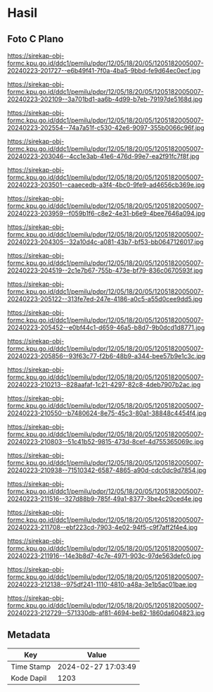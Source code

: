 # Hasil

## Foto C Plano

https://sirekap-obj-formc.kpu.go.id/ddc1/pemilu/pdpr/12/05/18/20/05/1205182005007-20240223-201727--e6b49f41-7f0a-4ba5-9bbd-fe9d64ec0ecf.jpg

https://sirekap-obj-formc.kpu.go.id/ddc1/pemilu/pdpr/12/05/18/20/05/1205182005007-20240223-202109--3a701bd1-aa6b-4d99-b7eb-79197de5168d.jpg

https://sirekap-obj-formc.kpu.go.id/ddc1/pemilu/pdpr/12/05/18/20/05/1205182005007-20240223-202554--74a7a51f-c530-42e6-9097-355b0066c96f.jpg

https://sirekap-obj-formc.kpu.go.id/ddc1/pemilu/pdpr/12/05/18/20/05/1205182005007-20240223-203046--4cc1e3ab-41e6-476d-99e7-ea2f91fc7f8f.jpg

https://sirekap-obj-formc.kpu.go.id/ddc1/pemilu/pdpr/12/05/18/20/05/1205182005007-20240223-203501--caaecedb-a3f4-4bc0-9fe9-ad4656cb369e.jpg

https://sirekap-obj-formc.kpu.go.id/ddc1/pemilu/pdpr/12/05/18/20/05/1205182005007-20240223-203959--f059b1f6-c8e2-4e31-b6e9-4bee7646a094.jpg

https://sirekap-obj-formc.kpu.go.id/ddc1/pemilu/pdpr/12/05/18/20/05/1205182005007-20240223-204305--32a10d4c-a081-43b7-bf53-bb0647126017.jpg

https://sirekap-obj-formc.kpu.go.id/ddc1/pemilu/pdpr/12/05/18/20/05/1205182005007-20240223-204519--2c1e7b67-755b-473e-bf79-836c0670593f.jpg

https://sirekap-obj-formc.kpu.go.id/ddc1/pemilu/pdpr/12/05/18/20/05/1205182005007-20240223-205122--313fe7ed-247e-4186-a0c5-a55d0cee9dd5.jpg

https://sirekap-obj-formc.kpu.go.id/ddc1/pemilu/pdpr/12/05/18/20/05/1205182005007-20240223-205452--e0bf44c1-d659-46a5-b8d7-9b0dcd1d8771.jpg

https://sirekap-obj-formc.kpu.go.id/ddc1/pemilu/pdpr/12/05/18/20/05/1205182005007-20240223-205856--93f63c77-f2b6-48b9-a344-bee57b9e1c3c.jpg

https://sirekap-obj-formc.kpu.go.id/ddc1/pemilu/pdpr/12/05/18/20/05/1205182005007-20240223-210213--828aafaf-1c21-4297-82c8-4deb7907b2ac.jpg

https://sirekap-obj-formc.kpu.go.id/ddc1/pemilu/pdpr/12/05/18/20/05/1205182005007-20240223-210550--b7480624-8e75-45c3-80a1-38848c4454f4.jpg

https://sirekap-obj-formc.kpu.go.id/ddc1/pemilu/pdpr/12/05/18/20/05/1205182005007-20240223-210803--51c41b52-9815-473d-8cef-4d755365069c.jpg

https://sirekap-obj-formc.kpu.go.id/ddc1/pemilu/pdpr/12/05/18/20/05/1205182005007-20240223-210938--71510342-6587-4865-a90d-cdc0dc9d7854.jpg

https://sirekap-obj-formc.kpu.go.id/ddc1/pemilu/pdpr/12/05/18/20/05/1205182005007-20240223-211516--327d88b9-785f-49a1-8377-3be4c20ced4e.jpg

https://sirekap-obj-formc.kpu.go.id/ddc1/pemilu/pdpr/12/05/18/20/05/1205182005007-20240223-211708--ebf223cd-7903-4e02-94f5-c9f7aff2f4e4.jpg

https://sirekap-obj-formc.kpu.go.id/ddc1/pemilu/pdpr/12/05/18/20/05/1205182005007-20240223-211916--14e3b8d7-4c7e-4971-903c-97de563defc0.jpg

https://sirekap-obj-formc.kpu.go.id/ddc1/pemilu/pdpr/12/05/18/20/05/1205182005007-20240223-212138--975df241-1110-4810-a48a-3e1b5ac01bae.jpg

https://sirekap-obj-formc.kpu.go.id/ddc1/pemilu/pdpr/12/05/18/20/05/1205182005007-20240223-212729--571330db-af81-4694-be82-1860da604823.jpg


## Metadata

| Key        | Value               |
| ---------- | ------------------- |
| Time Stamp | 2024-02-27 17:03:49 |
| Kode Dapil | 1203                |



